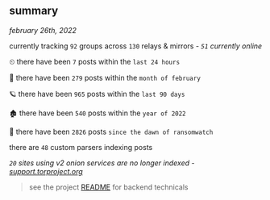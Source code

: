 
## summary
_february 26th, 2022_

currently tracking `92` groups across `130` relays & mirrors - _`51` currently online_

⏲ there have been `7` posts within the `last 24 hours`

🦈 there have been `279` posts within the `month of february`

🪐 there have been `965` posts within the `last 90 days`

🏚 there have been `540` posts within the `year of 2022`

🦕 there have been `2826` posts `since the dawn of ransomwatch`

there are `48` custom parsers indexing posts

_`20` sites using v2 onion services are no longer indexed - [support.torproject.org](https://support.torproject.org/onionservices/v2-deprecation/)_

> see the project [README](https://github.com/thetanz/ransomwatch#ransomwatch--) for backend technicals
